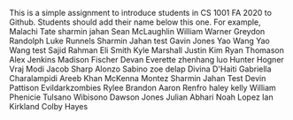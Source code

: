 This is a simple assignment to introduce students in CS 1001 FA 2020 to Github. Students should add their name below this one. For example,
Malachi Tate 
sharmin jahan
Sean McLaughlin
William Warner
Greydon Randolph
Luke Runnels
Sharmin Jahan test
Gavin Jones
Yao Wang
Yao Wang test
Sajid Rahman
Eli Smith
Kyle Marshall
Justin Kim
Ryan Thomason
Alex Jenkins
Madison Fischer 
Devan Everette 
zhenhang luo
Hunter Hogner
Vraj Modi
Jacob Sharp
Alonzo Sabino
zoe delap
Divina D'Haiti
Gabriella Charalampidi
Areeb Khan
McKenna Montez
Sharmin Jahan Test
Devin Pattison
Evildarkzombies
Rylee Brandon
Aaron Renfro
haley kelly
William Phenicie
Tulsano Wibisono
Dawson Jones
Julian Abhari
Noah Lopez
Ian Kirkland
Colby Hayes

